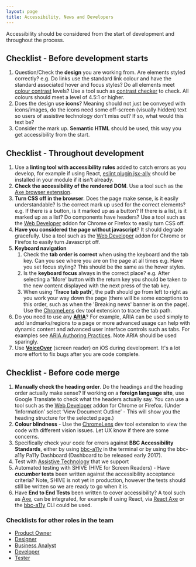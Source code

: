 ```yaml
---
layout: page
title: Accessibility, News and Developers
---
```

Accessibility should be considered from the start of development and throughout the process.

## Checklist - Before development starts
<ol>
<li>Question/Check the <strong>design</strong> you are working from. Are elements styled correctly? e.g. Do links use the standard link colour and have the standard associated hover and focus styles? Do all elements meet <a href="http://www.bbc.co.uk/guidelines/futuremedia/accessibility/mobile/design/colour-contrast">colour contrast</a> levels? Use a tool such as <a href="http://webaim.org/resources/contrastchecker/">contrast checker</a> to check. All colours should meet a level of 4.5:1 or higher.</li>

<li>Does the design use <strong>icons</strong>? Meaning should not just be conveyed with icons/images, do the icons need some off-screen (visually hidden) text so users of assistive technology don't miss out? If so, what would this text be?</li>

<li>Consider the mark up. <strong>Semantic HTML</strong> should be used, this way you get accessibility from the start.</li>
</ol>

## Checklist - Throughout development
<ol>

<li>Use a <strong>linting tool with accessibility rules</strong> added to catch errors as you develop, for example if using React, <a href="https://github.com/bbc/morph-with-grandstand/blob/master/README.md#jsx-a11y">eslint plugin jsx-ally</a> should be installed in your module if it isn't already.</li>

<li><strong>Check the accessibility of the rendered DOM</strong>. Use a tool such as the <a href="https://www.deque.com/products/axe/#aXeExtensions">Axe browser extension</a>.</li>

<li><strong>Turn CSS off in the browser</strong>. Does the page make sense, is it easily understandable? Is the correct mark up used for the correct elements? e.g. If there is a button, is it marked up as a button? If there is a list, is it marked up as a list? Do components have headers? Use a tool such as the <a href="https://chrome.google.com/webstore/detail/web-developer/bfbameneiokkgbdmiekhjnmfkcnldhhm">Web Developer</a> addon for Chrome or Firefox to easily turn CSS off.</li>

<li><strong>Have you considered the page without javascript</strong>? It should degrade gracefully. Use a tool such as the <a href="https://chrome.google.com/webstore/detail/web-developer/bfbameneiokkgbdmiekhjnmfkcnldhhm">Web Developer</a> addon for Chrome or Firefox to easily turn Javascript off.</li>

<li><strong>Keyboard navigation</strong>
<ol>
<li> Check the <strong>tab order is correct</strong> when using the keyboard and the tab key. Can you see where you are on the page at all times e.g. Have you set focus styling? This should be the same as the hover styles.
</li>
<li>Is the <strong>keyboard focus</strong> always in the correct place? e.g. After selecting a 'More' button with the return key you should be taken to the new content displayed with the next press of the tab key.</li>
<li>
When using '<strong>Trace tab path</strong>', the path should go from left to right as you work your way down the page (there will be some exceptions to this order, such as when the 'Breaking news' banner is on the page). Use the <a href="http://chromelens.xyz/">ChromeLens</a> dev tool extension to trace the tab path.</li>
</ol>
<li>Do you need to use any <a href="https://www.w3.org/WAI/intro/aria.php"><strong>ARIA</strong></a>? For example, ARIA can be used simply to add landmarks/regions to a page or more advanced usage can help with dynamic content and advanced user interface controls such as tabs. For examples see <a href="http://w3c.github.io/aria-practices/">ARIA Authoring Practices</a>. Note ARIA should be used sparingly.</li>
<li>Use <a href="Testing-with-a-Screen-reader"><strong>VoiceOver</strong></a> (screen reader) on iOS during development. It's a lot more effort to fix bugs after you are code complete.</li>
</ol>

## Checklist - Before code merge
<ol>
<li><strong>Manually check the heading order</strong>. Do the headings and the heading order actually make sense? If working on a <strong>foreign language site</strong>, use Google Translate to check what the headers actually say. You can use a tool such as the <a href="https://chrome.google.com/webstore/detail/web-developer/bfbameneiokkgbdmiekhjnmfkcnldhhm">Web Developer</a> addon for Chrome or Firefox. (Under ‘Information’ select ‘View Document Outline’ - This will show you the heading structure for the selected page.)</li>

<li><strong>Colour blindness</strong> - Use the <a href="http://chromelens.xyz/">ChromeLens</a> dev tool extension to view the code with different vision issues. Let UX know if there are some concerns.</li>

<li>Specifically check your code for errors against <strong>BBC Accessibility Standards</strong>, either by using <a href="https://github.com/bbc/bbc-a11y">bbc-a11y</a> in the terminal or by using the bbc-a11y Pa11y Dashboard (Dashboard to be released early 2017).</li>

<li>Test with <a href="Accessibility-and-Supported-Assistive-Technology">Assistive Technology</a> that we support</li>

<li>Automated testing with SHIVE (HIVE for Screen Readers) - Have <strong>cucumber tests</strong> been written against the accessibility acceptance criteria? Note, SHIVE is not yet in production, however the tests should still be written so we are ready to go when it is.</li>

<li>Have <strong>End to End Tests</strong> been written to cover accessibility? A tool such as <a href="https://www.deque.com/products/axe/">Axe</a>, can be integrated, for example if using React, via <a href="https://github.com/dylanb/react-axe">React Axe</a> or the <a href="https://github.com/bbc/bbc-a11y">bbc-a11y</a> CLI could be used.</li>
</ol>

### Checklists for other roles in the team
- <a href="accessibility-news-and-product-owners">Product Owner</a>
- <a href="accessibility-news-and-designers">Designer</a>
- <a href="accessibility-news-and-business-analysts">Business Analyst</a>
- <a href="accessibility-news-and-developers">Developer</a>
- <a href="accessibility-news-and-testers">Tester</a>
